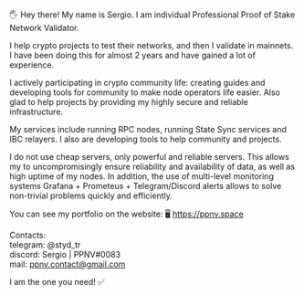 🖐 Hey there! My name is Sergio. I am individual Professional Proof of Stake Network Validator.

I help crypto projects to test their networks, and then I validate in mainnets.
I have been doing this for almost 2 years and have gained a lot of experience.

I actively participating in crypto community life: creating guides and developing tools for community to make node operators life easier. Also glad to help projects by providing my highly secure and reliable infrastructure.

My services include running RPC nodes, running State Sync services and IBC relayers. I also are developing tools to help community and projects.

I do not use cheap servers, only powerful and reliable servers. This allows my to uncompromisingly ensure reliability and availability of data, as well as high uptime of my nodes. In addition, the use of multi-level monitoring systems Grafana + Prometeus + Telegram/Discord alerts allows to solve non-trivial problems quickly and efficiently.

You can see my portfolio on the website: 🖥 https://ppnv.space

Contacts: <br>
telegram: @styd_tr <br>
discord: Sergio | PPNV#0083 <br>
mail: ppnv.contact@gmail.com

I am the one you need! ✅
